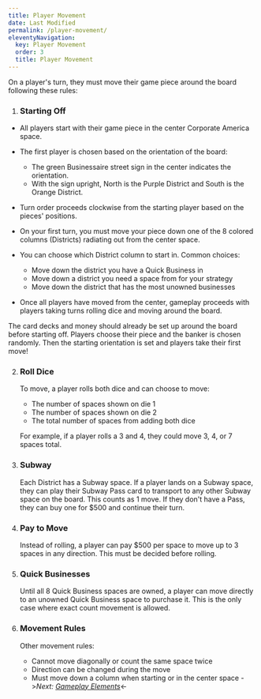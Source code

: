 ```yaml
---
title: Player Movement
date: Last Modified 
permalink: /player-movement/
eleventyNavigation:
  key: Player Movement
  order: 3
  title: Player Movement  
---
```


On a player's turn, they must move their game piece around the board following these rules:

1. ### Starting Off

-   All players start with their game piece in the center Corporate America space.
    
-   The first player is chosen based on the orientation of the board:
    
    -   The green Businessaire street sign in the center indicates the orientation.
    -   With the sign upright, North is the Purple District and South is the Orange District.
-   Turn order proceeds clockwise from the starting player based on the pieces' positions.
    
-   On your first turn, you must move your piece down one of the 8 colored columns (Districts) radiating out from the center space.
    
-   You can choose which District column to start in. Common choices:
    
    -   Move down the district you have a Quick Business in
    -   Move down a district you need a space from for your strategy
    -   Move down the district that has the most unowned businesses
-   Once all players have moved from the center, gameplay proceeds with players taking turns rolling dice and moving around the board.
    

The card decks and money should already be set up around the board before starting off. Players choose their piece and the banker is chosen randomly. Then the starting orientation is set and players take their first move!

2. ### Roll Dice

   To move, a player rolls both dice and can choose to move:

   - The number of spaces shown on die 1
   - The number of spaces shown on die 2
   - The total number of spaces from adding both dice

   For example, if a player rolls a 3 and 4, they could move 3, 4, or 7 spaces total.

3. ### Subway

   Each District has a Subway space. If a player lands on a Subway space, they can play their Subway Pass card to transport to any other Subway space on the board. This counts as 1 move. If they don't have a Pass, they can buy one for $500 and continue their turn.
   
4. ### Pay to Move

   Instead of rolling, a player can pay $500 per space to move up to 3 spaces in any direction. This must be decided before rolling.

5. ### Quick Businesses

   Until all 8 Quick Business spaces are owned, a player can move directly to an unowned Quick Business space to purchase it. This is the only case where exact count movement is allowed.

6. ### Movement Rules

   Other movement rules:

   - Cannot move diagonally or count the same space twice
   - Direction can be changed during the move  
   - Must move down a column when starting or in the center space
->*Next: [Gameplay Elements](/game-elements)*<-
